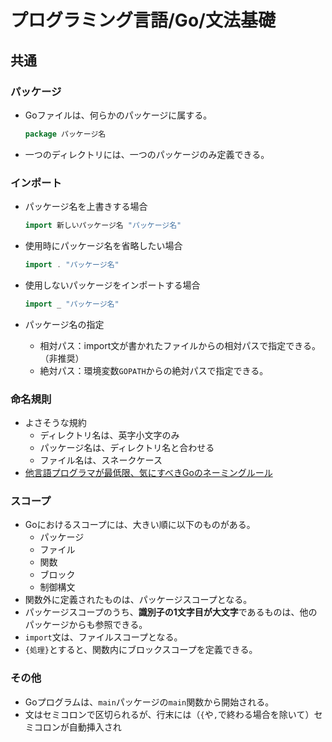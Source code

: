 # プログラミング言語/Go/文法基礎

## 共通

### パッケージ

- Goファイルは、何らかのパッケージに属する。

  ```go
  package パッケージ名
  ```

- 一つのディレクトリには、一つのパッケージのみ定義できる。

### インポート

- パッケージ名を上書きする場合

  ```go
  import 新しいパッケージ名 "パッケージ名"
  ```

- 使用時にパッケージ名を省略したい場合

  ```go
  import . "パッケージ名"
  ```

- 使用しないパッケージをインポートする場合

  ```go
  import _ "パッケージ名"
  ```

- パッケージ名の指定
  - 相対パス：import文が書かれたファイルからの相対パスで指定できる。（非推奨）
  - 絶対パス：環境変数`GOPATH`からの絶対パスで指定できる。

### 命名規則

- よさそうな規約
  - ディレクトリ名は、英字小文字のみ
  - パッケージ名は、ディレクトリ名と合わせる
  - ファイル名は、スネークケース
- [他言語プログラマが最低限、気にすべきGoのネーミングルール](https://zenn.dev/keitakn/articles/go-naming-rules)

### スコープ

- Goにおけるスコープには、大きい順に以下のものがある。
  - パッケージ
  - ファイル
  - 関数
  - ブロック
  - 制御構文
- 関数外に定義されたものは、パッケージスコープとなる。
- パッケージスコープのうち、**識別子の1文字目が大文字**であるものは、他のパッケージからも参照できる。
- `import`文は、ファイルスコープとなる。
- `{処理}`とすると、関数内にブロックスコープを定義できる。

### その他

- Goプログラムは、`main`パッケージの`main`関数から開始される。
- 文はセミコロンで区切られるが、行末には（`{`や`,`で終わる場合を除いて）セミコロンが自動挿入され
